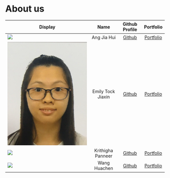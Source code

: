 # About us

Display | Name | Github Profile | Portfolio 
--------|:----:|:--------------:|:---------:
![](https://via.placeholder.com/100.png?text=Photo) | Ang Jia Hui | [Github](https://github.com/jhjhajh) | [Portfolio](https://ay2021s2-cs2113t-f08-3.github.io/tp/team/jiahui.html)
![Emily](./team/portfolio_photos/Emily_photo.jpg) | Emily Tock Jiaxin | [Github](https://github.com/EmilyTJX) | [Portfolio](https://ay2021s2-cs2113t-f08-3.github.io/tp/team/emilytjx.html)
![](https://via.placeholder.com/100.png?text=Photo) | Krithigha Panneer | [Github](https://github.com/Krithigha24) | [Portfolio](https://ay2021s2-cs2113t-f08-3.github.io/tp/team/krithigha24.html)
![](https://via.placeholder.com/100.png?text=Photo) | Wang Huachen | [Github](https://github.com/huachen24) | [Portfolio](https://ay2021s2-cs2113t-f08-3.github.io/tp/team/huachen24.html)
